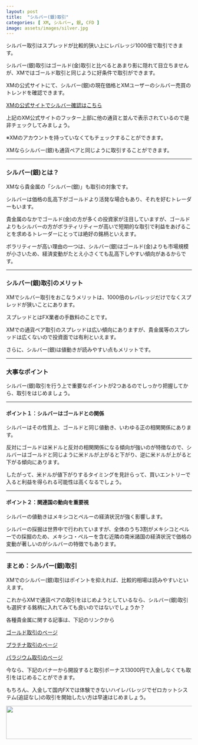 ```yaml
---
layout: post
title:  "シルバー(銀)取引"
categories: [ XM, シルバー, 銀, CFD ]
image: assets/images/silver.jpg
---
```


シルバー取引はスプレッドが比較的狭い上にレバレッジ1000倍で取引できます。

シルバー(銀)取引はゴールド(金)取引と比べるとあまり影に隠れて目立ちませんが、XMではゴールド取引と同じように好条件で取引ができます。

XMの公式サイトにて、シルバー(銀)の現在価格とXMユーザーのシルバー売買のトレンドを確認できます。

<a href="https://clicks.affstrack.com/c?c=550036&l=ja&p=0">XMの公式サイトでシルバー確認はこちら</a>

上記のXM公式サイトのフッター上部に他の通貨と並んで表示されているので是非チェックしてみましょう。

※XMのアカウントを持っていなくてもチェックすることができます。

XMならシルバー(銀)も通貨ペアと同じように取引することができます。


<hr>

### シルバー(銀)とは？


XMなら貴金属の「シルバー(銀)」も取引の対象です。

シルバーは価格の乱高下がゴールドより活発な場合もあり、それを好むトレーダーもいます。

貴金属のなかでゴールド(金)の方が多くの投資家が注目していますが、ゴールドよりもシルバーの方がボラティリティーが高いで短期的な取引で利益をあげることを求めるトレーダーにとっては絶好の銘柄といえます。

ボラリティーが高い理由の一つは、シルバー(銀)はゴールド(金)よりも市場規模が小さいため、経済変動がたとえ小さくても乱高下しやすい傾向があるからです。


<hr>

### シルバー(銀)取引のメリット


XMでシルバー取引をおこなうメリットは、1000倍のレバレッジだけでなくスプレッドが狭いことにあります。

スプレッドとはFX業者の手数料のことです。

XMでの通貨ペア取引のスプレッドは広い傾向にありますが、貴金属等のスプレッドは広くないので投資面では有利といえます。

さらに、シルバー(銀)は値動きが読みやすい点もメリットです。



<hr>

### 大事なポイント


シルバー(銀)取引を行う上で重要なポイントが2つあるのでしっかり把握してから、取引をはじめましょう。

<hr>

#### ポイント１：シルバーはゴールドとの関係

シルバーはその性質上、ゴールドと同じ値動き、いわゆる正の相関関係にあります。

反対にゴールドは米ドルと反対の相関関係になる傾向が強いのが特徴なので、シルバーはゴールドと同じように米ドルが上がると下がり、逆に米ドルが上がると下がる傾向にあります。

したがって、米ドルが値下がりするタイミングを見計らって、買いエントリーで入ると利益を得られる可能性は高くなるでしょう。

<hr>

#### ポイント２：関連国の動向を重要視

シルバーの値動きはメキシコとペルーの経済状況が強く影響します。

シルバーの採掘は世界中で行われていますが、全体のうち3割がメキシコとペルーでの採掘のため、メキシコ・ペルーを含む近隣の南米諸国の経済状況で価格の変動が著しいのがシルバーの特徴でもあります。


<hr>

### まとめ：シルバー(銀)取引

XMでのシルバー(銀)取引はポイントを抑えれば、比較的相場は読みやすいといえます。

これからXMで通貨ペアの取引をはじめようとしているなら、シルバー(銀)取引も選択する銘柄に入れてみても良いのではないでしょうか？

各種貴金属に関する記事は、下記のリンクから

<a href="https://gnidart-mx.github.io/%E3%82%B4%E3%83%BC%E3%83%AB%E3%83%89(%E9%87%91)%E5%8F%96%E5%BC%95/">ゴールド取引のページ</a>

<a href="https://gnidart-mx.github.io/%E3%83%97%E3%83%A9%E3%83%81%E3%83%8A%E5%8F%96%E5%BC%95/">プラチナ取引のページ</a>

<a href="https://gnidart-mx.github.io/%E3%83%91%E3%83%A9%E3%82%B8%E3%82%A6%E3%83%A0%E5%8F%96%E5%BC%95/">パラジウム取引のページ</a>

今なら、下記のバナーから開設すると取引ボーナス13000円で入金しなくても取引をはじめることができます。

もちろん、入金して国内FXでは体験できないハイレバレッジでゼロカットシステム(追証なし)の取引を開始したい方は早速はじめましょう。

<a href="https://clicks.affstrack.com/c?m=7952&c=550036" referrerpolicy="no-referrer-when-downgrade"><img src="https://ads.affstrack.com/i/7952?c=550036" width="728" height="90" referrerpolicy="no-referrer-when-downgrade"/></a>